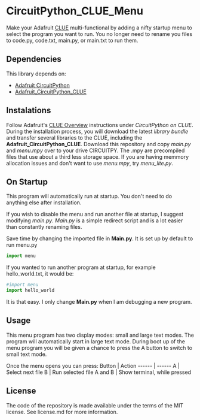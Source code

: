 # CircuitPython_CLUE_Menu
Make your Adafruit [CLUE](https://www.adafruit.com/product/4500) multi-functional by adding a nifty startup menu to select the program you want to run. You no longer need to rename you files to code.py, code.txt, main.py, or main.txt to run them.

## Dependencies
This library depends on:
* [Adafruit CircuitPython](https://github.com/adafruit/circuitpython)
* [Adafruit_CircuitPython_CLUE](https://github.com/adafruit/Adafruit_CircuitPython_CLUE)

## Instalations
Follow Adafruit's [CLUE Overview](https://learn.adafruit.com/adafruit-clue) instructions under _CircuitPython on CLUE_. During the installation process, you will download the latest _library bundle_ and transfer several libraries to the CLUE, including the __Adafruit_CircuitPython_CLUE__.
Download this repository and copy _main.py_ and _menu.mpy_ over to your drive CIRCUITPY. The .mpy are precompiled files that use about a third less storage space. If you are having memmory allocation issues and don't want to use _menu.mpy_, try _menu_lite.py_.

## On Startup
This program will automatically run at startup. You don't need to do anything else after installation.

If you wish to disable the menu and run another file at startup, I suggest modifying _main.py_. _Main.py_ is a simple redirect script and is a lot easier than constantly renaming files.

Save time by changing the imported file in __Main.py__. It is set up by default to run menu.py
```python
import menu
```
If you wanted to run another program at startup, for example hello_world.txt, it would be:
```python
#import menu
import hello_world
```
It is that easy. I only change __Main.py__ when I am debugging a new program.

## Usage
This menu program has two display modes: small and large text modes. The program will automatically start in large text mode. During boot up of the menu program you will be given a chance to press the A button to switch to small text mode.

Once the menu opens you can press:
Button | Action
------ | ------
A | Select next file
B | Run selected file
A and B | Show terminal, while pressed

## License
The code of the repository is made available under the terms of the MIT license. See license.md for more information.
